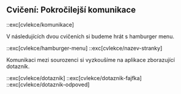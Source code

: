 ## Cvičení: Pokročilejší komunikace

::exc[cvlekce/komunikace]

V následujících dvou cvičeních si budeme hrát s hamburger menu.

::exc[cvlekce/hamburger-menu]
::exc[cvlekce/nazev-stranky]

Komunikaci mezi sourozenci si vyzkoušíme na aplikace zborazující dotazník.

::exc[cvlekce/dotaznik]
::exc[cvlekce/dotaznik-fajfka]
::exc[cvlekce/dotaznik-odpoved]
